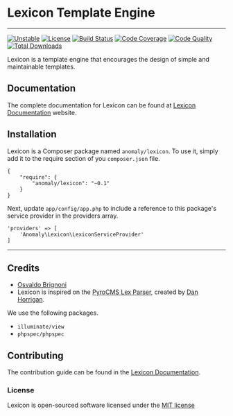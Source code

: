 # Lexicon Template Engine
___

[![Unstable](http://img.shields.io/badge/unstable-0.1-orange.svg?style=flat)](https://packagist.org/packages/anomaly/lexicon)
[![License](https://img.shields.io/badge/license-MIT-brightgreen.svg?style=flat)](https://packagist.org/packages/anomaly/lexicon)
[![Build Status](http://img.shields.io/travis/anomalylabs/lexicon.svg?style=flat)](https://travis-ci.org/anomalylabs/lexicon)
[![Code Coverage](http://img.shields.io/codeclimate/coverage/github/anomalylabs/lexicon.svg?style=flat)](https://codeclimate.com/github/anomalylabs/lexicon)
[![Code Quality](http://img.shields.io/scrutinizer/g/anomalylabs/lexicon.svg?style=flat)](https://scrutinizer-ci.com/g/anomalylabs/lexicon/)
[![Total Downloads](http://img.shields.io/packagist/dt/anomaly/lexicon.svg?style=flat)](https://packagist.org/packages/anomaly/lexicon)

Lexicon is a template engine that encourages the design of simple and maintainable templates.

## Documentation

The complete documentation for Lexicon can be found at [Lexicon Documentation](http://lexicon.anomaly.is) website.

## Installation

Lexicon is a Composer package named `anomaly/lexicon`. To use it, simply add it to the require section of you `composer.json` file.

```language-php
{
    "require": {
        "anomaly/lexicon": "~0.1"
    }
}
```

Next, update `app/config/app.php` to include a reference to this package's service provider in the providers array.

```language-php
'providers' => [
    'Anomaly\Lexicon\LexiconServiceProvider'
]
```
___

## Credits

- [Osvaldo Brignoni](http://twitter.com/obrignoni)
- Lexicon is inspired on the [PyroCMS Lex Parser](https://github.com/pyrocms/lex), created by [Dan Horrigan](https://twitter.com/dhrrgn). 

We use the following packages.

- `illuminate/view`
- `phpspec/phpspec`

## Contributing

The contribution guide can be found in the [Lexicon Documentation](http://lexicon.anomaly.is/contributing).

### License

Lexicon is open-sourced software licensed under the [MIT license](http://opensource.org/licenses/MIT)